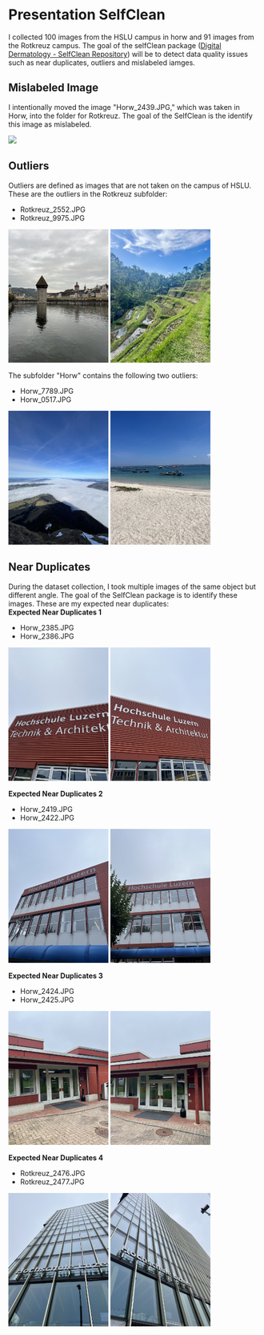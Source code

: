 # Presentation SelfClean

I collected 100 images from the HSLU campus in horw and 91 images 
from the Rotkreuz campus. The goal of the selfClean package
([Digital Dermatology - SelfClean Repository](https://github.com/Digital-Dermatology/SelfClean/tree/main))
 will be to detect data quality issues such as near duplicates, outliers and mislabeled iamges.  

## Mislabeled Image
I intentionally moved the image "Horw_2439.JPG," which was taken in Horw, into the folder for Rotkreuz.
The goal of the SelfClean is the identify this image as mislabeled.

<p float="left">
  <img src="./Dataset/Rotkreuz/Horw_2439.JPG" width="200" />
</p>

## Outliers
Outliers are defined as images that are not taken on the campus of HSLU. These are the outliers in the Rotkreuz subfolder: 
- Rotkreuz_2552.JPG
- Rotkreuz_9975.JPG
<p float="left">
  <img src="./Dataset/Rotkreuz/Rotkreuz_2552.JPG" width="200" />
 <img src="./Dataset/Rotkreuz/Rotkreuz_9975.jpg" width="200" />
</p>

The subfolder "Horw" contains the following two outliers: 
- Horw_7789.JPG
- Horw_0517.JPG
<p float="left">
  <img src="./Dataset/Horw/Horw_7789.jpg" width="200" />
 <img src="./Dataset/Horw/Horw_0517.jpg" width="200" />
</p>

## Near Duplicates 
During the dataset collection, I took multiple images of the same object but different angle. The goal of the SelfClean package is to identify these images. 
These are my expected near duplicates: <br>
**Expected Near Duplicates 1**
- Horw_2385.JPG
- Horw_2386.JPG

<p float="left">
  <img src="./Dataset/Horw/Horw_2385.JPG" width="200" />
  <img src="./Dataset/Horw/Horw_2386.JPG" width="200" /> 
</p>


**Expected Near Duplicates 2**
- Horw_2419.JPG
- Horw_2422.JPG

<p float="left">
  <img src="./Dataset/Horw/Horw_2419.JPG" width="200" />
  <img src="./Dataset/Horw/Horw_2422.JPG" width="200" /> 
</p>

**Expected Near Duplicates 3**
- Horw_2424.JPG
- Horw_2425.JPG

<p float="left">
  <img src="./Dataset/Horw/Horw_2424.JPG" width="200" />
  <img src="./Dataset/Horw/Horw_2425.JPG" width="200" /> 
</p>

**Expected Near Duplicates 4**
- Rotkreuz_2476.JPG
- Rotkreuz_2477.JPG

<p float="left">
  <img src="./Dataset/Rotkreuz/Rotkreuz_2476.JPG" width="200" />
  <img src="./Dataset/Rotkreuz/Rotkreuz_2477.JPG" width="200" /> 
</p>

